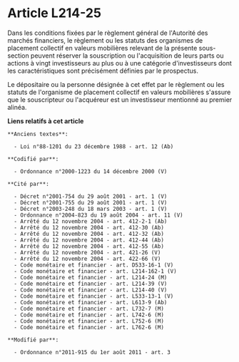 # Article L214-25

Dans les conditions fixées par le règlement général de l'Autorité des marchés financiers, le règlement ou les statuts des
organismes de placement collectif en valeurs mobilières relevant de la présente sous-section peuvent réserver la souscription
ou l'acquisition de leurs parts ou actions à vingt investisseurs au plus ou à une catégorie d'investisseurs dont les
caractéristiques sont précisément définies par le prospectus.

Le dépositaire ou la personne désignée à cet effet par le règlement ou les statuts de l'organisme de placement collectif en
valeurs mobilières s'assure que le souscripteur ou l'acquéreur est un investisseur mentionné au premier alinéa.

**Liens relatifs à cet article**

	**Anciens textes**:

	  - Loi n°88-1201 du 23 décembre 1988 - art. 12 (Ab)

	**Codifié par**:

	  - Ordonnance n°2000-1223 du 14 décembre 2000 (V)

	**Cité par**:

	  - Décret n°2001-754 du 29 août 2001 - art. 1 (V)
	  - Décret n°2001-755 du 29 août 2001 - art. 1 (V)
	  - Décret n°2003-248 du 18 mars 2003 - art. 1 (V)
	  - Ordonnance n°2004-823 du 19 août 2004 - art. 11 (V)
	  - Arrêté du 12 novembre 2004 - art. 412-2-1 (Ab)
	  - Arrêté du 12 novembre 2004 - art. 412-30 (Ab)
	  - Arrêté du 12 novembre 2004 - art. 412-32 (Ab)
	  - Arrêté du 12 novembre 2004 - art. 412-44 (Ab)
	  - Arrêté du 12 novembre 2004 - art. 412-55 (Ab)
	  - Arrêté du 12 novembre 2004 - art. 421-26 (V)
	  - Arrêté du 12 novembre 2004 - art. 422-66 (V)
	  - Code monétaire et financier - art. D533-16-1 (V)
	  - Code monétaire et financier - art. L214-162-1 (V)
	  - Code monétaire et financier - art. L214-24 (M)
	  - Code monétaire et financier - art. L214-39 (V)
	  - Code monétaire et financier - art. L214-40 (V)
	  - Code monétaire et financier - art. L533-13-1 (V)
	  - Code monétaire et financier - art. L613-9 (Ab)
	  - Code monétaire et financier - art. L732-7 (M)
	  - Code monétaire et financier - art. L742-6 (M)
	  - Code monétaire et financier - art. L752-6 (M)
	  - Code monétaire et financier - art. L762-6 (M)

	**Modifié par**:

	  - Ordonnance n°2011-915 du 1er août 2011 - art. 3
